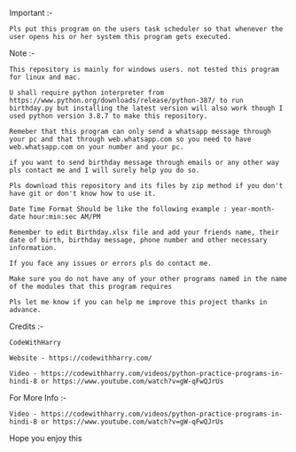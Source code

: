Important :- 
	
	Pls put this program on the users task scheduler so that whenever the user opens his or her system this program gets executed.

Note :- 

	This repository is mainly for windows users. not tested this program for linux and mac.
	
	U shall require python interpreter from https://www.python.org/downloads/release/python-387/ to run birthday.py but installing the latest version will also work though I used python version 3.8.7 to make this repository.

	Remeber that this program can only send a whatsapp message through your pc and that through web.whatsapp.com so you need to have web.whatsapp.com on your number and your pc.
	
	if you want to send birthday message through emails or any other way pls contact me and I will surely help you do so.

	Pls download this repository and its files by zip method if you don't have git or don't know how to use it.

	Date Time Format Should be like the following example : year-month-date hour:min:sec AM/PM

	Remember to edit Birthday.xlsx file and add your friends name, their date of birth, birthday message, phone number and other necessary information.
	
	If you face any issues or errors pls do contact me.
	
	Make sure you do not have any of your other programs named in the name of the modules that this program requires

	Pls let me know if you can help me improve this project thanks in advance.
	
Credits :- 
	
	CodeWithHarry
	
	Website - https://codewithharry.com/
	
	Video - https://codewithharry.com/videos/python-practice-programs-in-hindi-8 or https://www.youtube.com/watch?v=gW-qFwQJrUs
	
For More Info :-
	
	Video - https://codewithharry.com/videos/python-practice-programs-in-hindi-8 or https://www.youtube.com/watch?v=gW-qFwQJrUs

Hope you enjoy this
